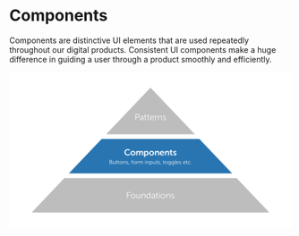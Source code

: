 # Components

Components are distinctive UI elements that are used repeatedly throughout our digital products. Consistent UI components make a huge difference in guiding a user through a product smoothly and efficiently.

![](../../.gitbook/assets/structure-components.png)

